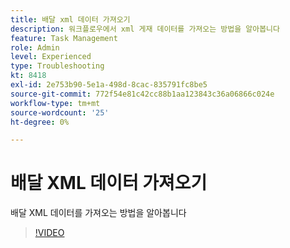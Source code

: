 ```yaml
---
title: 배달 xml 데이터 가져오기
description: 워크플로우에서 xml 게재 데이터를 가져오는 방법을 알아봅니다
feature: Task Management
role: Admin
level: Experienced
type: Troubleshooting
kt: 8418
exl-id: 2e753b90-5e1a-498d-8cac-835791fc8be5
source-git-commit: 772f54e81c42cc88b1aa123843c36a06866c024e
workflow-type: tm+mt
source-wordcount: '25'
ht-degree: 0%

---
```


# 배달 XML 데이터 가져오기

배달 XML 데이터를 가져오는 방법을 알아봅니다

>[!VIDEO](https://video.tv.adobe.com/v/335949?quality=12)
